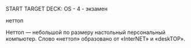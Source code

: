 START
TARGET DECK: OS - 4 - экзамен

неттоп  

Неттоп — небольшой по размеру настольный персональный компьютер. Слово «неттоп» образовано от «InterNET» и «deskTOP».

